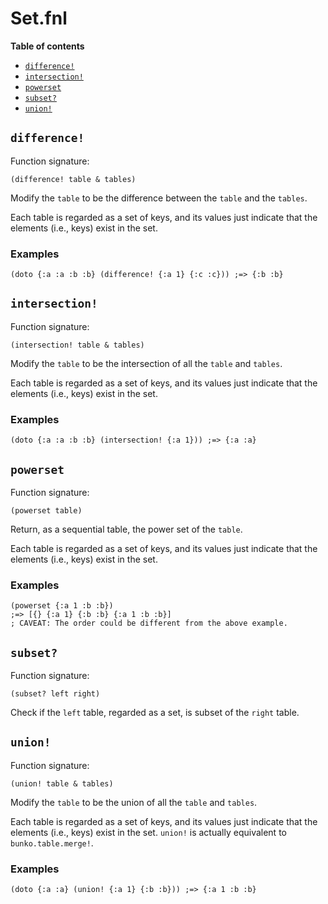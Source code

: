 # Set.fnl

**Table of contents**

- [`difference!`](#difference)
- [`intersection!`](#intersection)
- [`powerset`](#powerset)
- [`subset?`](#subset)
- [`union!`](#union)

## `difference!`
Function signature:

```
(difference! table & tables)
```

Modify the `table` to be the difference between the `table` and the `tables`.

Each table is regarded as a set of keys, and its values just indicate that
the elements (i.e., keys) exist in the set.

### Examples 

```fennel
(doto {:a :a :b :b} (difference! {:a 1} {:c :c})) ;=> {:b :b}
```

## `intersection!`
Function signature:

```
(intersection! table & tables)
```

Modify the `table` to be the intersection of all the `table` and `tables`.

Each table is regarded as a set of keys, and its values just indicate that
the elements (i.e., keys) exist in the set.

### Examples 

```fennel
(doto {:a :a :b :b} (intersection! {:a 1})) ;=> {:a :a}
```

## `powerset`
Function signature:

```
(powerset table)
```

Return, as a sequential table, the power set of the `table`.

Each table is regarded as a set of keys, and its values just indicate that
the elements (i.e., keys) exist in the set.

### Examples

```fennel
(powerset {:a 1 :b :b})
;=> [{} {:a 1} {:b :b} {:a 1 :b :b}]
; CAVEAT: The order could be different from the above example.
```

## `subset?`
Function signature:

```
(subset? left right)
```

Check if the `left` table, regarded as a set, is subset of the `right` table.

## `union!`
Function signature:

```
(union! table & tables)
```

Modify the `table` to be the union of all the `table` and `tables`.

Each table is regarded as a set of keys, and its values just indicate that
the elements (i.e., keys) exist in the set.
`union!` is actually equivalent to `bunko.table.merge!`.

### Examples 

```fennel
(doto {:a :a} (union! {:a 1} {:b :b})) ;=> {:a 1 :b :b}
```


<!-- Generated with Fenneldoc 1.0.1-dev-7960056
     https://gitlab.com/andreyorst/fenneldoc -->
